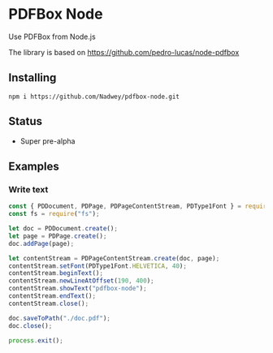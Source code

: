 # PDFBox Node

Use PDFBox from Node.js

The library is based on https://github.com/pedro-lucas/node-pdfbox

## Installing

```
npm i https://github.com/Nadwey/pdfbox-node.git
```

## Status

-   Super pre-alpha

## Examples

### Write text

```js
const { PDDocument, PDPage, PDPageContentStream, PDType1Font } = require("@nadwey/pdfbox-node");
const fs = require("fs");

let doc = PDDocument.create();
let page = PDPage.create();
doc.addPage(page);

let contentStream = PDPageContentStream.create(doc, page);
contentStream.setFont(PDType1Font.HELVETICA, 40);
contentStream.beginText();
contentStream.newLineAtOffset(190, 400);
contentStream.showText("pdfbox-node");
contentStream.endText();
contentStream.close();

doc.saveToPath("./doc.pdf");
doc.close();

process.exit();
```
